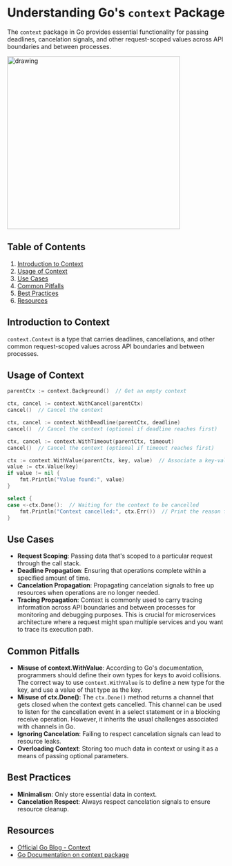 # Understanding Go's `context` Package

The `context` package in Go provides essential functionality for passing deadlines, cancelation signals, and other request-scoped values across API boundaries and between processes.

<img src="https://miro.medium.com/v2/resize:fit:946/1*fSq3uLTcwVUvZQWXyTgRTQ.png" alt="drawing" height="400"/>

## Table of Contents

1. [Introduction to Context](#introduction)
2. [Usage of Context](#usage)
3. [Use Cases](#use-cases)
4. [Common Pitfalls](#common-pitfalls)
5. [Best Practices](#best-practices)
6. [Resources](#resources)

## Introduction to Context

`context.Context` is a type that carries deadlines, cancellations, and other common request-scoped values across API boundaries and between processes.

## Usage of Context

```go
parentCtx := context.Background()  // Get an empty context

ctx, cancel := context.WithCancel(parentCtx)
cancel()  // Cancel the context

ctx, cancel := context.WithDeadline(parentCtx, deadline)
cancel()  // Cancel the context (optional if deadline reaches first)

ctx, cancel := context.WithTimeout(parentCtx, timeout)
cancel()  // Cancel the context (optional if timeout reaches first)

ctx := context.WithValue(parentCtx, key, value)  // Associate a key-value pair with context
value := ctx.Value(key)
if value != nil {
    fmt.Println("Value found:", value)
}

select {
case <-ctx.Done():  // Waiting for the context to be cancelled
    fmt.Println("Context cancelled:", ctx.Err())  // Print the reason for cancellation when it occurs
}
```

## Use Cases

- **Request Scoping**: Passing data that's scoped to a particular request through the call stack.
- **Deadline Propagation**: Ensuring that operations complete within a specified amount of time.
- **Cancelation Propagation**: Propagating cancelation signals to free up resources when operations are no longer needed.
- **Tracing Propagation**: Context is commonly used to carry tracing information across API boundaries and between processes for monitoring and debugging purposes. This is crucial for microservices architecture where a request might span multiple services and you want to trace its execution path.


## Common Pitfalls

- **Misuse of context.WithValue**: According to Go's documentation, programmers should define their own types for keys to avoid collisions. The correct way to use `context.WithValue` is to define a new type for the key, and use a value of that type as the key.
- **Misuse of ctx.Done()**: The `ctx.Done()` method returns a channel that gets closed when the context gets cancelled. This channel can be used to listen for the cancellation event in a select statement or in a blocking receive operation. However, it inherits the usual challenges associated with channels in Go.
- **Ignoring Cancelation**: Failing to respect cancelation signals can lead to resource leaks.
- **Overloading Context**: Storing too much data in context or using it as a means of passing optional parameters.

## Best Practices

- **Minimalism**: Only store essential data in context.
- **Cancelation Respect**: Always respect cancelation signals to ensure resource cleanup.

## Resources

- [Official Go Blog - Context](https://blog.golang.org/context)
- [Go Documentation on context package](https://pkg.go.dev/context)
